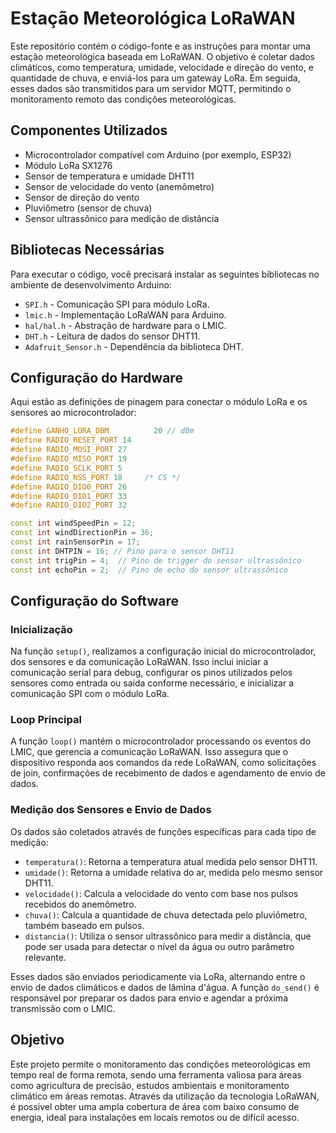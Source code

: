 # Estação Meteorológica LoRaWAN

Este repositório contém o código-fonte e as instruções para montar uma estação meteorológica baseada em LoRaWAN. O objetivo é coletar dados climáticos, como temperatura, umidade, velocidade e direção do vento, e quantidade de chuva, e enviá-los para um gateway LoRa. Em seguida, esses dados são transmitidos para um servidor MQTT, permitindo o monitoramento remoto das condições meteorológicas.

## Componentes Utilizados

- Microcontrolador compatível com Arduino (por exemplo, ESP32)
- Módulo LoRa SX1276
- Sensor de temperatura e umidade DHT11
- Sensor de velocidade do vento (anemômetro)
- Sensor de direção do vento
- Pluviômetro (sensor de chuva)
- Sensor ultrassônico para medição de distância

## Bibliotecas Necessárias

Para executar o código, você precisará instalar as seguintes bibliotecas no ambiente de desenvolvimento Arduino:

- `SPI.h` - Comunicação SPI para módulo LoRa.
- `lmic.h` - Implementação LoRaWAN para Arduino.
- `hal/hal.h` - Abstração de hardware para o LMIC.
- `DHT.h` - Leitura de dados do sensor DHT11.
- `Adafruit_Sensor.h` - Dependência da biblioteca DHT.

## Configuração do Hardware

Aqui estão as definições de pinagem para conectar o módulo LoRa e os sensores ao microcontrolador:

```cpp
#define GANHO_LORA_DBM          20 // dBm
#define RADIO_RESET_PORT 14
#define RADIO_MOSI_PORT 27
#define RADIO_MISO_PORT 19
#define RADIO_SCLK_PORT 5
#define RADIO_NSS_PORT 18     /* CS */
#define RADIO_DIO0_PORT 26
#define RADIO_DIO1_PORT 33
#define RADIO_DIO2_PORT 32

const int windSpeedPin = 12;
const int windDirectionPin = 36;
const int rainSensorPin = 17;
const int DHTPIN = 16; // Pino para o sensor DHT11
const int trigPin = 4;  // Pino de trigger do sensor ultrassônico
const int echoPin = 2;  // Pino de echo do sensor ultrassônico
```
## Configuração do Software

### Inicialização

Na função `setup()`, realizamos a configuração inicial do microcontrolador, dos sensores e da comunicação LoRaWAN. Isso inclui iniciar a comunicação serial para debug, configurar os pinos utilizados pelos sensores como entrada ou saída conforme necessário, e inicializar a comunicação SPI com o módulo LoRa.

### Loop Principal

A função `loop()` mantém o microcontrolador processando os eventos do LMIC, que gerencia a comunicação LoRaWAN. Isso assegura que o dispositivo responda aos comandos da rede LoRaWAN, como solicitações de join, confirmações de recebimento de dados e agendamento de envio de dados.

### Medição dos Sensores e Envio de Dados

Os dados são coletados através de funções específicas para cada tipo de medição:

- `temperatura()`: Retorna a temperatura atual medida pelo sensor DHT11.
- `umidade()`: Retorna a umidade relativa do ar, medida pelo mesmo sensor DHT11.
- `velocidade()`: Calcula a velocidade do vento com base nos pulsos recebidos do anemômetro.
- `chuva()`: Calcula a quantidade de chuva detectada pelo pluviômetro, também baseado em pulsos.
- `distancia()`: Utiliza o sensor ultrassônico para medir a distância, que pode ser usada para detectar o nível da água ou outro parâmetro relevante.

Esses dados são enviados periodicamente via LoRa, alternando entre o envio de dados climáticos e dados de lâmina d'água. A função `do_send()` é responsável por preparar os dados para envio e agendar a próxima transmissão com o LMIC.

## Objetivo

Este projeto permite o monitoramento das condições meteorológicas em tempo real de forma remota, sendo uma ferramenta valiosa para áreas como agricultura de precisão, estudos ambientais e monitoramento climático em áreas remotas. Através da utilização da tecnologia LoRaWAN, é possível obter uma ampla cobertura de área com baixo consumo de energia, ideal para instalações em locais remotos ou de difícil acesso.
